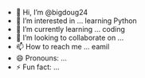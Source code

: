- 👋 Hi, I’m @bigdoug24
- 👀 I’m interested in ... learning Python
- 🌱 I’m currently learning ... coding
- 💞️ I’m looking to collaborate on ...
- 📫 How to reach me ... eamil
- 😄 Pronouns: ...
- ⚡ Fun fact: ...

<!---
bigdoug24/bigdoug24 is a ✨ special ✨ repository because its `README.md` (this file) appears on your GitHub profile.
You can click the Preview link to take a look at your changes.
--->
